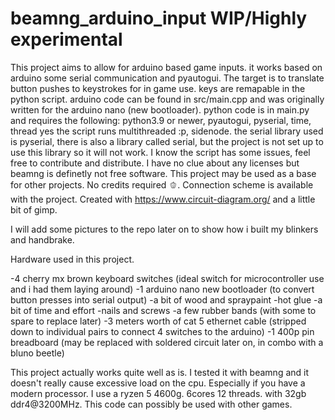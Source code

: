 # beamng_arduino_input WIP/Highly experimental
This project aims to allow for arduino based game inputs. it works based on arduino some serial communication and pyautogui. The target is to translate button pushes to keystrokes for in game use. keys are remapable in the python script.
arduino code can be found in src/main.cpp and was originally written for the arduino nano (new bootloader).
python code is in main.py and requires the following:
python3.9 or newer, pyautogui, pyserial, time, thread
yes the script runs multithreaded :p, sidenode. the serial library used is pyserial, there is also a library called serial, but the project is not set up to use this library so it will not work.
I know the script has some issues, feel free to contribute and distribute.
I have no clue about any licenses but beamng is definetly not free software. This project may be used as a base for other projects. No credits required 🫑.
Connection scheme is available with the project. Created with https://www.circuit-diagram.org/ and a little bit of gimp.

I will add some pictures to the repo later on to show how i built my blinkers and handbrake.

Hardware used in this project.

-4 cherry mx brown keyboard switches (ideal switch for microcontroller use and i had them laying around)
-1 arduino nano new bootloader (to convert button presses into serial output)
-a bit of wood and spraypaint
-hot glue
-a bit of time and effort
-nails and screws
-a few rubber bands (with some to spare to replace later)
-3 meters worth of cat 5 ethernet cable (stripped down to individual pairs to connect 4 switches to the arduino)
-1 400p pin breadboard (may be replaced with soldered circuit later on, in combo with a bluno beetle)


This project actually works quite well as is. I tested it with beamng and it doesn't really cause excessive load on the cpu. Especially if you have a modern processor. I use a ryzen 5 4600g. 6cores 12 threads. with 32gb ddr4@3200MHz.
This code can possibly be used with other games.
